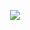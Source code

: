 <p align="center">
  <img src="https://github.com/hauntersgd/cs440/assets/159828937/cc2fe770-710a-464b-ab93-a1eb937da1eb" />
</p>
